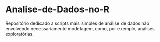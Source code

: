 # Analise-de-Dados-no-R
 Repositório dedicado a scripts mais simples de análise de dados não envolvendo necessariamente modelagem, como, por exemplo, análises exploratórias.
